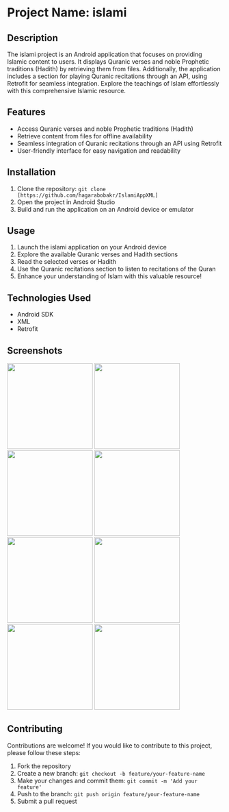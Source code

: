 # Project Name: islami

## Description
The islami project is an Android application that focuses on providing Islamic content to users. It displays Quranic verses and noble Prophetic traditions (Hadith) by retrieving them from files. Additionally, the application includes a section for playing Quranic recitations through an API, using Retrofit for seamless integration. Explore the teachings of Islam effortlessly with this comprehensive Islamic resource.

## Features
- Access Quranic verses and noble Prophetic traditions (Hadith)
- Retrieve content from files for offline availability
- Seamless integration of Quranic recitations through an API using Retrofit
- User-friendly interface for easy navigation and readability

## Installation
1. Clone the repository: `git clone [https://github.com/hagarabobakr/IslamiAppXML]`
2. Open the project in Android Studio
3. Build and run the application on an Android device or emulator

## Usage
1. Launch the islami application on your Android device
2. Explore the available Quranic verses and Hadith sections
3. Read the selected verses or Hadith
4. Use the Quranic recitations section to listen to recitations of the Quran
5. Enhance your understanding of Islam with this valuable resource!

## Technologies Used
- Android SDK
- XML
- Retrofit

## Screenshots
<div>
  <img src = "https://github.com/hagarabobakr/IslamiAppXML/assets/84254977/2a0fc552-bb19-4039-b92e-45ad8eb2e3b4" width = "200">
  <img src = "https://github.com/hagarabobakr/IslamiAppXML/assets/84254977/33aa0bae-dc92-4d09-9a33-d4ca51693485" width = "200">
  <img src = "https://github.com/hagarabobakr/IslamiAppXML/assets/84254977/ecbafdc3-7e3f-4f95-877c-d48338d09846" width = "200">
  <img src = "https://github.com/hagarabobakr/IslamiAppXML/assets/84254977/689d5ab9-ec06-40bd-8bc4-e167857ce631" width = "200">
</div>
<div>
  <img src = "https://github.com/hagarabobakr/IslamiAppXML/assets/84254977/25e5b1e7-4a1a-4dbe-872e-043983c7fee3" width = "200">
  <img src = "https://github.com/hagarabobakr/IslamiAppXML/assets/84254977/7e486366-1019-43ef-b694-08cf05d051d5" width = "200">
  <img src = "https://github.com/hagarabobakr/IslamiAppXML/assets/84254977/8c4dcf63-de4b-40f3-bf5e-45d64a333e23" width = "200">
  <img src = "https://github.com/hagarabobakr/IslamiAppXML/assets/84254977/e74f4862-f6e2-412c-942e-d5e6d86701e8" width = "200">
</div>

## Contributing
Contributions are welcome! If you would like to contribute to this project, please follow these steps:
1. Fork the repository
2. Create a new branch: `git checkout -b feature/your-feature-name`
3. Make your changes and commit them: `git commit -m 'Add your feature'`
4. Push to the branch: `git push origin feature/your-feature-name`
5. Submit a pull request
